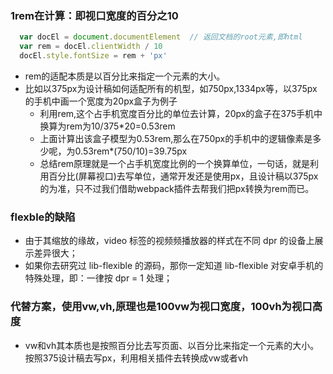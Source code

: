 ### 1rem在计算：即视口宽度的百分之10
```js
  var docEl = document.documentElement  // 返回文档的root元素,即html
  var rem = docEl.clientWidth / 10
  docEl.style.fontSize = rem + 'px'
```
+ rem的适配本质是以百分比来指定一个元素的大小。
+ 比如以375px为设计稿如何适配所有的机型，如750px,1334px等，以375px的手机中画一个宽度为20px盒子为例子
  - 利用rem,这个占手机宽度百分比的单位去计算，20px的盒子在375手机中换算为rem为10/375*20=0.53rem
  - 上面计算出该盒子模型为0.53rem,那么在750px的手机中的逻辑像素是多少呢，为0.53rem*(750/10)=39.75px
  - 总结rem原理就是一个占手机宽度比例的一个换算单位，一句话，就是利用百分比(屏幕视口)去写单位，通常开发还是使用px，且设计稿以375px的为准，只不过我们借助webpack插件去帮我们把px转换为rem而已。


### flexble的缺陷
+ 由于其缩放的缘故，video 标签的视频频播放器的样式在不同 dpr 的设备上展示差异很大；
+ 如果你去研究过 lib-flexible 的源码，那你一定知道 lib-flexible 对安卓手机的特殊处理，即：一律按 dpr = 1 处理；
### 代替方案，使用vw,vh,原理也是100vw为视口宽度，100vh为视口高度
+ vw和vh其本质也是按照百分比去写页面、以百分比来指定一个元素的大小。按照375设计稿去写px，利用相关插件去转换成vw或者vh



